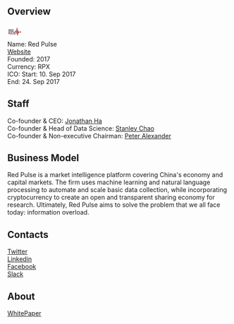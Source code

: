 ## Overview
![logo](../projects/logo/red_pulse.png)  
Name: Red Pulse   
[Website](https://coin.red-pulse.com/)  
Founded: 2017  
Currency: RPX  
ICO: Start: 10. Sep 2017  
End: 24. Sep 2017
## Staff
Co-founder & CEO: [Jonathan Ha](../people/jonathan_ha.md)  
Co-founder & Head of Data Science: [Stanley Chao](../people/stanley_chao.md)  
Co-founder & Non-executive Chairman: [Peter Alexander](../people/peter_alexander.md)  
## Business Model
Red Pulse is a market intelligence platform covering China's economy and capital markets. The firm uses machine learning and natural language processing to automate and scale basic data collection, while incorporating cryptocurrency to create an open and transparent sharing economy for research. Ultimately, Red Pulse aims to solve the problem that we all face today: information overload.
## Contacts  
[Twitter](https://twitter.com/red_pulse_china)  
[Linkedin](https://www.linkedin.com/company/2043072/)  
[Facebook](https://www.facebook.com/groups/123717321593654)  
[Slack](https://redpulsetoken.slack.com/join/shared_invite/MjMyNTU0NTkyOTE0LTE1MDM5MTYxNjQtZmI1MDhmZDk1OQ)   
## About  
[WhitePaper](https://coin.red-pulse.com/wp-content/uploads/redpulse-whitepaper-en.pdf)  
